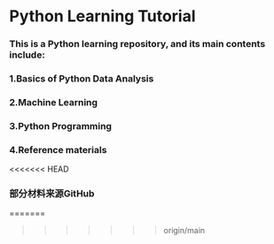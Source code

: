 # Python Learning Tutorial

### This is a Python learning repository, and its main contents include:

### 1.Basics of Python Data Analysis

### 2.Machine Learning

### 3.Python Programming

### 4.Reference materials
<<<<<<< HEAD

### 部分材料来源GitHub
=======
>>>>>>> origin/main
